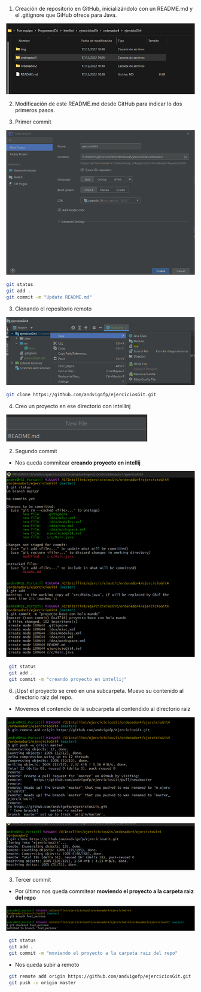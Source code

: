 1. Creación de repositorio en GitHub, inicializándolo con un README.md y el .gitignore que
GiHub ofrece para Java.

![Creación de Priyecto](./img/1.png)

2. Modificación de este README.md desde GitHub para indicar lo dos primeros pasos.

1. Primer commit

![Creación de Priyecto](./img/2.png)

 ```bash
 git status
 git add .
 git commit -m "Update README.md"
 ```

3. Clonando el repositorio remoto

![Creación de Priyecto](./img/3.png)

 ```bash
 git clone https://github.com/andvigofp/ejerciciosGit.git
 ```

4. Creo un proyecto en ese directorio con intellinj

![Creación de Priyecto](./img/4.png)

2. Segundo commit 

- Nos queda commitear **creando proyecto en intellij**

![Creación de Priyecto](./img/5.png)

```bash
 git status
 git add .
 git commit -m "creando proyecto en intellij"
 ```

6. ¡Ups! el proyecto se creó en una subcarpeta. Muevo su contenido al directorio raiz del
repo.

- Movemos el contendio de la subcarpeta al contendido al directorio raiz

![Creación de Priyecto](./img/6.png)

![Creación de Priyecto](./img/7.png)

3. Tercer commit

- Por último nos queda commitear **moviendo el proyecto a la carpeta raiz del repo**

![Creación de Priyecto](./img/8.png)

```bash
 git status
 git add .
 git commit -m "moviendo el proyecto a la carpeta raiz del repo"
 ```

- Nos queda subir a remoto

```bash
 git remote add origin https://github.com/andvigofp/ejerciciosGit.git
 git push -u origin master
 ```
